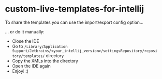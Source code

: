 # custom-live-templates-for-intellij

To share the templates you can use the import/export config option...

... or do it manually:
* Close the IDE
* Go to `/Library/Application Support/Jetbrains/<your_intellij_version>/settingsRepository/repository/templates/` directory
* Copy the XMLs into the directory
* Open the IDE again
* Enjoy! :)

